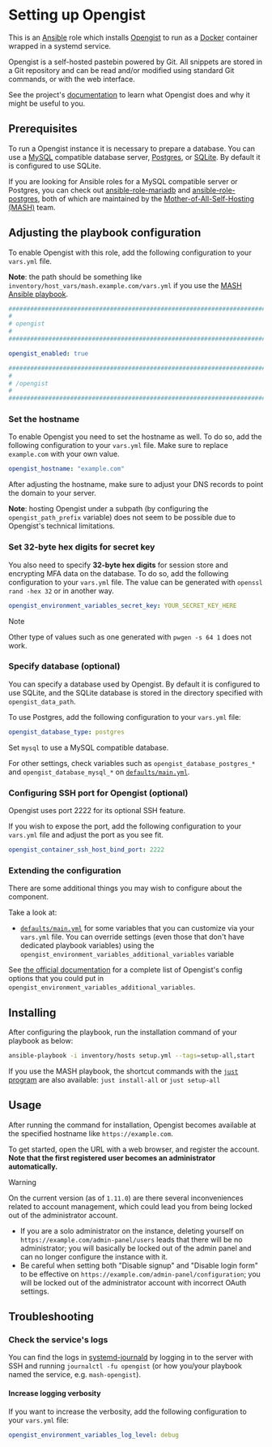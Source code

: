 <!--
SPDX-FileCopyrightText: 2020 - 2024 MDAD project contributors
SPDX-FileCopyrightText: 2020 - 2024 Slavi Pantaleev
SPDX-FileCopyrightText: 2020 Aaron Raimist
SPDX-FileCopyrightText: 2020 Chris van Dijk
SPDX-FileCopyrightText: 2020 Dominik Zajac
SPDX-FileCopyrightText: 2020 Mickaël Cornière
SPDX-FileCopyrightText: 2022 François Darveau
SPDX-FileCopyrightText: 2022 Julian Foad
SPDX-FileCopyrightText: 2022 Warren Bailey
SPDX-FileCopyrightText: 2023 Antonis Christofides
SPDX-FileCopyrightText: 2023 Felix Stupp
SPDX-FileCopyrightText: 2023 Julian-Samuel Gebühr
SPDX-FileCopyrightText: 2023 Pierre 'McFly' Marty
SPDX-FileCopyrightText: 2024 Thomas Miceli
SPDX-FileCopyrightText: 2024 - 2025 Suguru Hirahara

SPDX-License-Identifier: AGPL-3.0-or-later
-->

# Setting up Opengist

This is an [Ansible](https://www.ansible.com/) role which installs [Opengist](https://opengist.io/) to run as a [Docker](https://www.docker.com/) container wrapped in a systemd service.

Opengist is a self-hosted pastebin powered by Git. All snippets are stored in a Git repository and can be read and/or modified using standard Git commands, or with the web interface.

See the project's [documentation](https://opengist.io/docs/) to learn what Opengist does and why it might be useful to you.

## Prerequisites

To run a Opengist instance it is necessary to prepare a database. You can use a [MySQL](https://www.mysql.com/) compatible database server, [Postgres](https://www.postgresql.org/), or [SQLite](https://www.sqlite.org/). By default it is configured to use SQLite.

If you are looking for Ansible roles for a MySQL compatible server or Postgres, you can check out [ansible-role-mariadb](https://github.com/mother-of-all-self-hosting/ansible-role-mariadb) and [ansible-role-postgres](https://github.com/mother-of-all-self-hosting/ansible-role-postgres), both of which are maintained by the [Mother-of-All-Self-Hosting (MASH)](https://github.com/mother-of-all-self-hosting) team.

## Adjusting the playbook configuration

To enable Opengist with this role, add the following configuration to your `vars.yml` file.

**Note**: the path should be something like `inventory/host_vars/mash.example.com/vars.yml` if you use the [MASH Ansible playbook](https://github.com/mother-of-all-self-hosting/mash-playbook).

```yaml
########################################################################
#                                                                      #
# opengist                                                             #
#                                                                      #
########################################################################

opengist_enabled: true

########################################################################
#                                                                      #
# /opengist                                                            #
#                                                                      #
########################################################################
```

### Set the hostname

To enable Opengist you need to set the hostname as well. To do so, add the following configuration to your `vars.yml` file. Make sure to replace `example.com` with your own value.

```yaml
opengist_hostname: "example.com"
```

After adjusting the hostname, make sure to adjust your DNS records to point the domain to your server.

**Note**: hosting Opengist under a subpath (by configuring the `opengist_path_prefix` variable) does not seem to be possible due to Opengist's technical limitations.

### Set 32-byte hex digits for secret key

You also need to specify **32-byte hex digits** for session store and encrypting MFA data on the database. To do so, add the following configuration to your `vars.yml` file. The value can be generated with `openssl rand -hex 32` or in another way.

```yaml
opengist_environment_variables_secret_key: YOUR_SECRET_KEY_HERE
```

>[!NOTE]
> Other type of values such as one generated with `pwgen -s 64 1` does not work.

### Specify database (optional)

You can specify a database used by Opengist. By default it is configured to use SQLite, and the SQLite database is stored in the directory specified with `opengist_data_path`.

To use Postgres, add the following configuration to your `vars.yml` file:

```yaml
opengist_database_type: postgres
```

Set `mysql` to use a MySQL compatible database.

For other settings, check variables such as `opengist_database_postgres_*` and `opengist_database_mysql_*` on [`defaults/main.yml`](../defaults/main.yml).

### Configuring SSH port for Opengist (optional)

Opengist uses port 2222 for its optional SSH feature.

If you wish to expose the port, add the following configuration to your `vars.yml` file and adjust the port as you see fit.

```yaml
opengist_container_ssh_host_bind_port: 2222
```

### Extending the configuration

There are some additional things you may wish to configure about the component.

Take a look at:

- [`defaults/main.yml`](../defaults/main.yml) for some variables that you can customize via your `vars.yml` file. You can override settings (even those that don't have dedicated playbook variables) using the `opengist_environment_variables_additional_variables` variable

See [the official documentation](https://opengist.io/docs/configuration/cheat-sheet.html) for a complete list of Opengist's config options that you could put in `opengist_environment_variables_additional_variables`.

## Installing

After configuring the playbook, run the installation command of your playbook as below:

```sh
ansible-playbook -i inventory/hosts setup.yml --tags=setup-all,start
```

If you use the MASH playbook, the shortcut commands with the [`just` program](https://github.com/mother-of-all-self-hosting/mash-playbook/blob/main/docs/just.md) are also available: `just install-all` or `just setup-all`

## Usage

After running the command for installation, Opengist becomes available at the specified hostname like `https://example.com`.

To get started, open the URL with a web browser, and register the account. **Note that the first registered user becomes an administrator automatically.**

>[!WARNING]
> On the current version (as of `1.11.0`) are there several inconveniences related to account management, which could lead you from being locked out of the administrator account.
>
> - If you are a solo administrator on the instance, deleting yourself on `https://example.com/admin-panel/users` leads that there will be no administrator; you will basically be locked out of the admin panel and can no longer configure the instance with it.
> - Be careful when setting both "Disable signup" and "Disable login form" to be effective on `https://example.com/admin-panel/configuration`; you will be locked out of the administrator account with incorrect OAuth settings.

## Troubleshooting

### Check the service's logs

You can find the logs in [systemd-journald](https://www.freedesktop.org/software/systemd/man/systemd-journald.service.html) by logging in to the server with SSH and running `journalctl -fu opengist` (or how you/your playbook named the service, e.g. `mash-opengist`).

#### Increase logging verbosity

If you want to increase the verbosity, add the following configuration to your `vars.yml` file:

```yaml
opengist_environment_variables_log_level: debug
```
